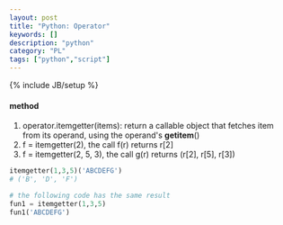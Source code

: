 ```yaml
---
layout: post
title: "Python: Operator"
keywords: [] 
description: "python"
category: "PL"
tags: ["python","script"]
---
```

{% include JB/setup %}


#### method
1. operator.itemgetter(items): return a callable object that fetches item from its operand, using the operand's __getitem__()
2. f = itemgetter(2), the call f(r) returns r[2]
3. f = itemgetter(2, 5, 3), the call g(r) returns (r[2], r[5], r[3])

```python
itemgetter(1,3,5)('ABCDEFG')
# ('B', 'D', 'F')

# the following code has the same result
fun1 = itemgetter(1,3,5)
fun1('ABCDEFG')
```
